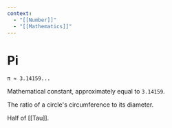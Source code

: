 ```yaml
---
context:
  - "[[Number]]"
  - "[[Mathematics]]"
---
```


# Pi

`π ≈ 3.14159...`

Mathematical constant, approximately equal to `3.14159`.

The ratio of a circle's circumference to its diameter.

Half of [[Tau]].
